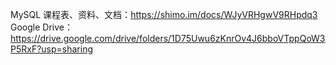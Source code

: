 MySQL
课程表、资料、文档：https://shimo.im/docs/WJyVRHgwV9RHpdq3
Google Drive：https://drive.google.com/drive/folders/1D75Uwu6zKnrOv4J6bboVTppQoW3P5RxF?usp=sharing